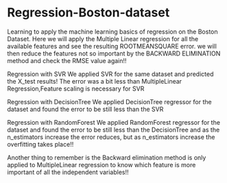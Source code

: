 # Regression-Boston-dataset
Learning to apply the machine learning basics of regression on the Boston Dataset.
Here we will apply the Multiple Linear regression for all the available features and see the resulting ROOTMEANSQUARE error.
we will then reduce the features not so important by the BACKWARD ELIMINATION method and check the RMSE value again!!

Regression with SVR
We applied SVR for the same dataset and predicted the X_test results! The error was a bit less than MultipleLinear Regression,Feature scaling is necessary for SVR

Regression with DecisionTree
We applied DecisionTree regressor for the dataset and found the error to be still less than the SVR

Regression with RandomForest
We applied RandomForest regressor for the dataset and found the error to be still less than the DecisionTree and as the n_estimators increase the error reduces, but as n_estimators increase the overfitting takes place!!

Another thing to remember is the Backward elimination method is only applied to MultipleLinear regression to know which feature is more important of all the independent variables!!

